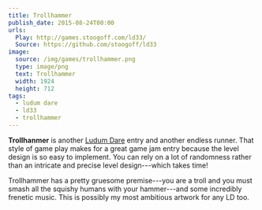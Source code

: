 ```yaml
---
title: Trollhammer
publish_date: 2015-08-24T00:00
urls:
  Play: http://games.stoogoff.com/ld33/
  Source: https://github.com/stoogoff/ld33
image:
  source: /img/games/trollhammer.png
  type: image/png
  text: Trollhammer
  width: 1924
  height: 712
tags:
  - ludum dare
  - ld33
  - trollhammer
---
```


**Trollhanmer** is another [Ludum Dare](http://ludumdare.com/compo/) entry and another endless runner. That style of game play makes for a great game jam entry because the level design is so easy to implement. You can rely on a lot of randomness rather than an intricate and precise level design---which takes time!

Trollhammer has a pretty gruesome premise---you are a troll and you must smash all the squishy humans with your hammer---and some incredibly frenetic music. This is possibly my most ambitious artwork for any LD too.
